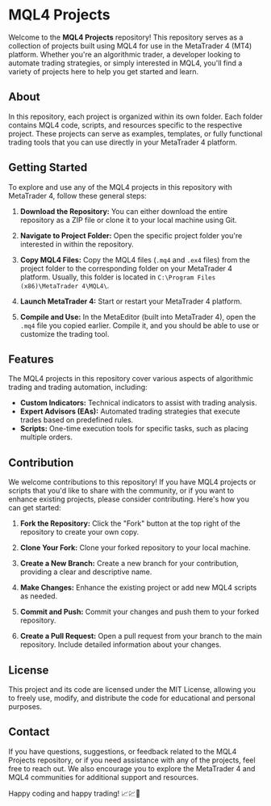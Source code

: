 # MQL4 Projects

Welcome to the **MQL4 Projects** repository! This repository serves as a collection of projects built using MQL4 for use in the MetaTrader 4 (MT4) platform. Whether you're an algorithmic trader, a developer looking to automate trading strategies, or simply interested in MQL4, you'll find a variety of projects here to help you get started and learn.

## About

In this repository, each project is organized within its own folder. Each folder contains MQL4 code, scripts, and resources specific to the respective project. These projects can serve as examples, templates, or fully functional trading tools that you can use directly in your MetaTrader 4 platform.

## Getting Started

To explore and use any of the MQL4 projects in this repository with MetaTrader 4, follow these general steps:

1. **Download the Repository:** You can either download the entire repository as a ZIP file or clone it to your local machine using Git.

2. **Navigate to Project Folder:** Open the specific project folder you're interested in within the repository.

3. **Copy MQL4 Files:** Copy the MQL4 files (`.mq4` and `.ex4` files) from the project folder to the corresponding folder on your MetaTrader 4 platform. Usually, this folder is located in `C:\Program Files (x86)\MetaTrader 4\MQL4\`.

4. **Launch MetaTrader 4:** Start or restart your MetaTrader 4 platform.

5. **Compile and Use:** In the MetaEditor (built into MetaTrader 4), open the `.mq4` file you copied earlier. Compile it, and you should be able to use or customize the trading tool.

## Features

The MQL4 projects in this repository cover various aspects of algorithmic trading and trading automation, including:

- **Custom Indicators:** Technical indicators to assist with trading analysis.
- **Expert Advisors (EAs):** Automated trading strategies that execute trades based on predefined rules.
- **Scripts:** One-time execution tools for specific tasks, such as placing multiple orders.

## Contribution

We welcome contributions to this repository! If you have MQL4 projects or scripts that you'd like to share with the community, or if you want to enhance existing projects, please consider contributing. Here's how you can get started:

1. **Fork the Repository:** Click the "Fork" button at the top right of the repository to create your own copy.

2. **Clone Your Fork:** Clone your forked repository to your local machine.

3. **Create a New Branch:** Create a new branch for your contribution, providing a clear and descriptive name.

4. **Make Changes:** Enhance the existing project or add new MQL4 scripts as needed.

5. **Commit and Push:** Commit your changes and push them to your forked repository.

6. **Create a Pull Request:** Open a pull request from your branch to the main repository. Include detailed information about your changes.

## License

This project and its code are licensed under the MIT License, allowing you to freely use, modify, and distribute the code for educational and personal purposes.

## Contact

If you have questions, suggestions, or feedback related to the MQL4 Projects repository, or if you need assistance with any of the projects, feel free to reach out. We also encourage you to explore the MetaTrader 4 and MQL4 communities for additional support and resources.

Happy coding and happy trading! 📈💹🤖
